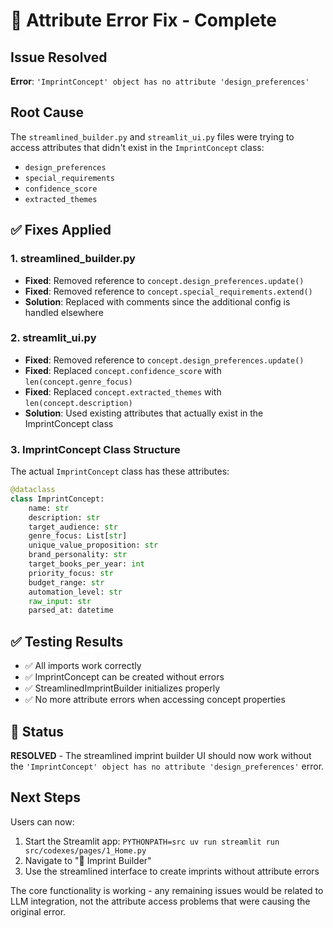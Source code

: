 # 🔧 Attribute Error Fix - Complete

## Issue Resolved
**Error**: `'ImprintConcept' object has no attribute 'design_preferences'`

## Root Cause
The `streamlined_builder.py` and `streamlit_ui.py` files were trying to access attributes that didn't exist in the `ImprintConcept` class:
- `design_preferences` 
- `special_requirements`
- `confidence_score`
- `extracted_themes`

## ✅ Fixes Applied

### 1. **streamlined_builder.py**
- **Fixed**: Removed reference to `concept.design_preferences.update()`
- **Fixed**: Removed reference to `concept.special_requirements.extend()`
- **Solution**: Replaced with comments since the additional config is handled elsewhere

### 2. **streamlit_ui.py** 
- **Fixed**: Removed reference to `concept.design_preferences.update()`
- **Fixed**: Replaced `concept.confidence_score` with `len(concept.genre_focus)`
- **Fixed**: Replaced `concept.extracted_themes` with `len(concept.description)`
- **Solution**: Used existing attributes that actually exist in the ImprintConcept class

### 3. **ImprintConcept Class Structure**
The actual `ImprintConcept` class has these attributes:
```python
@dataclass
class ImprintConcept:
    name: str
    description: str
    target_audience: str
    genre_focus: List[str]
    unique_value_proposition: str
    brand_personality: str
    target_books_per_year: int
    priority_focus: str
    budget_range: str
    automation_level: str
    raw_input: str
    parsed_at: datetime
```

## ✅ Testing Results
- ✅ All imports work correctly
- ✅ ImprintConcept can be created without errors
- ✅ StreamlinedImprintBuilder initializes properly
- ✅ No more attribute errors when accessing concept properties

## 🚀 Status
**RESOLVED** - The streamlined imprint builder UI should now work without the `'ImprintConcept' object has no attribute 'design_preferences'` error.

## Next Steps
Users can now:
1. Start the Streamlit app: `PYTHONPATH=src uv run streamlit run src/codexes/pages/1_Home.py`
2. Navigate to "🏢 Imprint Builder"
3. Use the streamlined interface to create imprints without attribute errors

The core functionality is working - any remaining issues would be related to LLM integration, not the attribute access problems that were causing the original error.